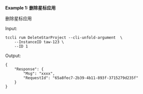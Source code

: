 **Example 1: 删除星标应用**

删除星标应用

Input: 

```
tccli rum DeleteStarProject --cli-unfold-argument  \
    --InstanceID taw-123 \
    --ID 1
```

Output: 
```
{
    "Response": {
        "Msg": "xxxx",
        "RequestId": "65a8fec7-2b39-4b11-893f-3715279d235f"
    }
}
```

